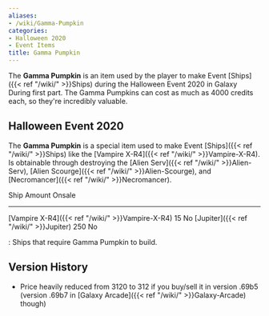 ```yaml
---
aliases:
- /wiki/Gamma-Pumpkin
categories:
- Halloween 2020
- Event Items
title: Gamma Pumpkin
---
```


The **Gamma Pumpkin** is an item used by the player to make Event [Ships]({{< ref "/wiki/" >}}Ships) during the Halloween Event 2020 in Galaxy During first part. The Gamma Pumpkins can cost as much as 4000 credits each, so they're incredibly valuable.

## Halloween Event 2020 

The **Gamma Pumpkin** is a special item used to make Event [Ships]({{< ref "/wiki/" >}}Ships) like the [Vampire X-R4]({{< ref "/wiki/" >}}Vampire-X-R4). Is obtainable through destroying the [Alien Serv]({{< ref "/wiki/" >}}Alien-Serv), [Alien Scourge]({{< ref "/wiki/" >}}Alien-Scourge), and [Necromancer]({{< ref "/wiki/" >}}Necromancer).

Ship Amount Onsale

---

[Vampire X-R4]({{< ref "/wiki/" >}}Vampire-X-R4) 15 No [Jupiter]({{< ref "/wiki/" >}}Jupiter) 250 No

: Ships that require Gamma Pumpkin to build.

## Version History 

- Price heavily reduced from 3120 to 312 if you buy/sell it in version .69b5 (version .69b7 in [Galaxy Arcade]({{< ref "/wiki/" >}}Galaxy-Arcade) though)
